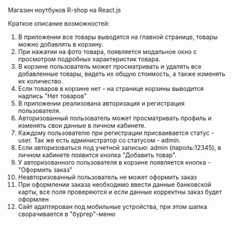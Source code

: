 Магазин ноутбуков R-shop на React.js

Краткое описание возможностей:
1. В приложении все товары выводятся на главной странице, товары можно добавлять в корзину.
2. При нажатии на фото товара, появляется модальное окно с просмотром подробных характеристик товара.
3. В корзине пользователь может просматривать и удалять все добавленные товары, видеть их общую стоимость, а также изменять их количество.
4. Если товаров в корзине нет - на странице корзины выводится надпись "Нет товаров"
5. В приложении реализована авторизация и регистрация пользователя.
6. Авторизованный пользователь может просматривать профиль и изменять свои данные в личном кабинете.
7. Каждому пользователю при регистрации присваивается статус - user. Так же есть администратор со статусом - admin. 
8. Если авторизоваться под учетной записью: admin (пароль:12345), в личном кабинете появится кнопка "Добавить товар".
9. У авторизованного пользователя в корзине появляется кнопка - "Оформить заказ"
10. Неавторизованный пользователь не может оформить заказ
11. При оформлении заказа необходимо ввести данные банковской карты, все поля проверяются и если данные корректны заказ будет оформлен
12. Сайт адаптирован под мобильные устройства, при этом шапка сворачивается в "бургер"-меню

